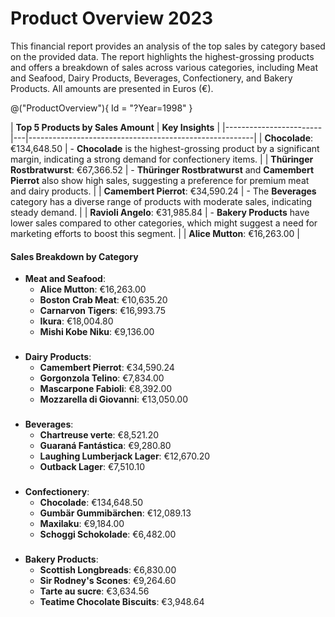 <style>
    .markdown-body .layout-area:has(.product-overview) {
        margin-bottom: 20px;
    }
</style>

# Product Overview 2023

This financial report provides an analysis of the top sales by category based on the provided data. The report highlights the highest-grossing products and offers a breakdown of sales across various categories, including Meat and Seafood, Dairy Products, Beverages, Confectionery, and Bakery Products. All amounts are presented in Euros (€).

@("ProductOverview"){ Id = "?Year=1998" }

| **Top 5 Products by Sales Amount**    | **Key Insights** |
|------------------------|---|--------------------------------------------------------|
|  **Chocolade**: €134,648.50           |       - **Chocolade** is the highest-grossing product by a significant margin, indicating a strong demand for confectionery items.         |
| **Thüringer Rostbratwurst**: €67,366.52       |      - **Thüringer Rostbratwurst** and **Camembert Pierrot** also show high sales, suggesting a preference for premium meat and dairy products.         |
| **Camembert Pierrot**: €34,590.24    |        - The **Beverages** category has a diverse range of products with moderate sales, indicating steady demand.         |
| **Ravioli Angelo**: €31,985.84   |       - **Bakery Products** have lower sales compared to other categories, which might suggest a need for marketing efforts to boost this segment.         |
| **Alice Mutton**: €16,263.00       |                      


#### **Sales Breakdown by Category**
- **Meat and Seafood**:
  - **Alice Mutton**: €16,263.00
  - **Boston Crab Meat**: €10,635.20
  - **Carnarvon Tigers**: €16,993.75
  - **Ikura**: €18,004.80
  - **Mishi Kobe Niku**: €9,136.00

###
- **Dairy Products**:
  - **Camembert Pierrot**: €34,590.24
  - **Gorgonzola Telino**: €7,834.00
  - **Mascarpone Fabioli**: €8,392.00
  - **Mozzarella di Giovanni**: €13,050.00

###
- **Beverages**:
  - **Chartreuse verte**: €8,521.20
  - **Guaraná Fantástica**: €9,280.80
  - **Laughing Lumberjack Lager**: €12,670.20
  - **Outback Lager**: €7,510.10
###

- **Confectionery**:
  - **Chocolade**: €134,648.50
  - **Gumbär Gummibärchen**: €12,089.13
  - **Maxilaku**: €9,184.00
  - **Schoggi Schokolade**: €6,482.00

###

- **Bakery Products**:
  - **Scottish Longbreads**: €6,830.00
  - **Sir Rodney's Scones**: €9,264.60
  - **Tarte au sucre**: €3,634.56
  - **Teatime Chocolate Biscuits**: €3,948.64

